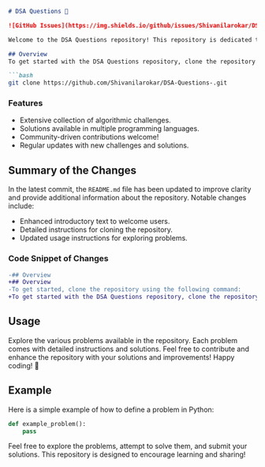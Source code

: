 ```markdown
# DSA Questions 🤖

![GitHub Issues](https://img.shields.io/github/issues/Shivanilarokar/DSA-Questions-) ![GitHub Stars](https://img.shields.io/github/stars/Shivanilarokar/DSA-Questions-)

Welcome to the DSA Questions repository! This repository is dedicated to providing a comprehensive collection of algorithmic challenges designed to enhance your problem-solving skills.

## Overview
To get started with the DSA Questions repository, clone the repository using the following command:

```bash
git clone https://github.com/Shivanilarokar/DSA-Questions-.git
```

### Features
- Extensive collection of algorithmic challenges.
- Solutions available in multiple programming languages.
- Community-driven contributions welcome!
- Regular updates with new challenges and solutions.

## Summary of the Changes
In the latest commit, the `README.md` file has been updated to improve clarity and provide additional information about the repository. Notable changes include:
- Enhanced introductory text to welcome users.
- Detailed instructions for cloning the repository.
- Updated usage instructions for exploring problems.

### Code Snippet of Changes
```diff
-## Overview
+## Overview
-To get started, clone the repository using the following command:
+To get started with the DSA Questions repository, clone the repository using the following command:
```

## Usage
Explore the various problems available in the repository. Each problem comes with detailed instructions and solutions. Feel free to contribute and enhance the repository with your solutions and improvements! Happy coding! 🎉

## Example
Here is a simple example of how to define a problem in Python:

```python
def example_problem():
    pass
```

Feel free to explore the problems, attempt to solve them, and submit your solutions. This repository is designed to encourage learning and sharing!
```